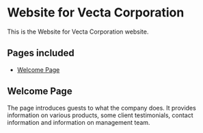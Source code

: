 # Website for Vecta Corporation
This is the Website for Vecta Corporation website. 

## Pages included
* [Welcome Page](#welcome-page)

## Welcome Page
The page introduces guests to what the company does.
It provides information on various products, some client testimonials, contact information and information on management team.



 
